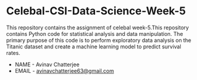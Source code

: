 # Celebal-CSI-Data-Science-Week-5
This repository contains the assignment of celebal week-5.This repository contains Python code for statistical analysis and data manipulation. The primary purpose of this code is to perform exploratory data analysis on the Titanic dataset and create a machine learning model to predict survival rates.

- NAME - Avinav Chatterjee
- EMAIL - avinavchatterjee63@gmail.com
